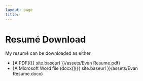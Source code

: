 ```yaml
---
layout: page
title:  
---
```


# Resumé Download

My resumé can be downloaded as either 

 - [A PDF]({{ site.baseurl }}/assets/Evan Resume.pdf) 
 - [A Microsoft Word file (docx)]({{ site.baseurl }}/assets/Evan Resume.docx)
